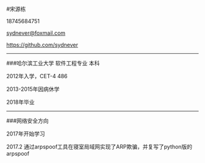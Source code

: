 #宋源栋

18745684751

sydnever@foxmail.com

https://github.com/sydnever

---
###哈尔滨工业大学 软件工程专业 本科

2012年入学，CET-4 486

2013-2015年因病休学

2018年毕业

---
###网络安全方向

2017年开始学习

2017.2 通过arpspoof工具在寝室局域网实现了ARP欺骗，并复写了python版的arpspoof
